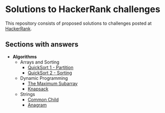 # Solutions to HackerRank challenges

This repository consists of proposed solutions to challenges posted at [HackerRank](www.hackerrank.com).

## Sections with answers

* **Algorithms**
  * Arrays and Sorting
    * [QuickSort 1 - Partition](https://github.com/w1nston/HackerRank/blob/master/Algorithms/ArraysAndSorting/QuickSort1-Partition/Solution.java)
	* [QuickSort 2 - Sorting](https://github.com/w1nston/HackerRank/blob/master/Algorithms/ArraysAndSorting/QuickSort2-Sorting/Solution.java)
  * Dynamic Programming
    * [The Maximum Subarray](https://github.com/w1nston/HackerRank/blob/master/Algorithms/DynamicProgramming/TheMaximumSubarray/Solution.java)
    * [Knapsack](https://github.com/w1nston/HackerRank/blob/master/Algorithms/DynamicProgramming/Knapsack/Solution.java)
  * Strings
    * [Common Child](https://github.com/w1nston/HackerRank/blob/master/Algorithms/Strings/CommonChild/Solution.java)
    * [Anagram](https://github.com/w1nston/HackerRank/blob/master/Algorithms/Strings/Anagram/Solution.java)
